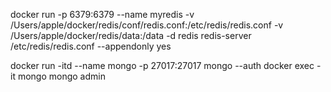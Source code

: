 docker run -p 6379:6379 --name myredis -v /Users/apple/docker/redis/conf/redis.conf:/etc/redis/redis.conf -v /Users/apple/docker/redis/data:/data -d redis redis-server /etc/redis/redis.conf --appendonly yes

docker run -itd --name mongo -p 27017:27017 mongo --auth
docker exec -it mongo mongo admin